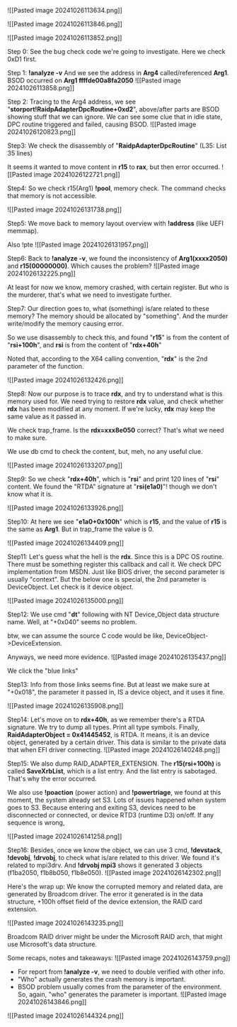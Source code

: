 
![[Pasted image 20241026113634.png]]



![[Pasted image 20241026113846.png]]



![[Pasted image 20241026113852.png]]


Step 0: See the bug check code we're going to investigate. Here we check 0xD1 first.


Step 1: **!analyze -v**
And we see the address in **Arg4** called/referenced **Arg1**.
BSOD occurred on **Arg1 ffffde00a8fa2050**
![[Pasted image 20241026113858.png]]



Step 2: Tracing to the Arg4 address,
we see "**storport!RaidpAdapterDpcRoutine+0xd2**", above/after parts are BSOD showing stuff that we can ignore.
We can see some clue that in idle state, DPC routine triggered and failed, causing BSOD.
![[Pasted image 20241026120823.png]]



Step3: We check the disassembly of "**RaidpAdapterDpcRoutine**"
(L35: List 35 lines)

It seems it wanted to move content in **r15** to **rax**, but then error occurred.
![[Pasted image 20241026122721.png]]



Step4: So we check r15(Arg1) **!pool**, memory check.
The command checks that memory is not accessible.

![[Pasted image 20241026131738.png]]




Step5: We move back to memory layout overview with **!address** (like UEFI memmap).

Also !pte
![[Pasted image 20241026131957.png]]



Step6: Back to **!analyze -v**, we found the inconsistency of **Arg1(xxxx2050)** and **r15(00000000)**.
Which causes the problem?
![[Pasted image 20241026132225.png]]

At least for now we know, memory crashed, with certain register.
But who is the murderer, that's what we need to investigate further.


Step7: Our direction goes to, what (something) is/are related to these memory?
The memory should be allocated by "something".
And the murder write/modify the memory causing error.

So we use disassembly to check this,
and found "**r15**" is from the content of "**rsi+100h**",
and **rsi** is from the content of "**rdx+40h**"

Noted that, according to the X64 calling convention,
"**rdx**" is the 2nd parameter of the function.

![[Pasted image 20241026132426.png]]



Step8: Now our purpose is to trace **rdx**, and try to understand what is this memory used for. We need trying to restore **rdx** value, and check whether **rdx** has been modified at any moment.
If we're lucky, **rdx** may keep the same value as it passed in.

We check trap_frame.
Is the **rdx=xxx8e050** correct? That's what we need to make sure.

We use db cmd to check the content, but, meh, no any useful clue. 

![[Pasted image 20241026133207.png]]




Step9: So we check "**rdx+40h**", which is "**rsi**"
and print 120 lines of "**rsi**" content.
We found the "RTDA" signature at "**rsi(e1a0)**"! though we don't know what it is.

![[Pasted image 20241026133926.png]]



Step10: At here we see "**e1a0+0x100h**" which is **r15**, and the value of **r15** is the same as **Arg1**.
But in trap_frame the value is 0.

![[Pasted image 20241026134409.png]]




Step11: Let's guess what the hell is the **rdx**.
Since this is a DPC OS routine. There must be something register this callback and call it.
We check DPC implementation from MSDN.
Just like BIOS driver, the second parameter is usually "context".
But the below one is special, the 2nd parameter is DeviceObject.
Let check is it device object.

![[Pasted image 20241026135000.png]]


Step12: We use cmd "**dt**" following with NT Device_Object data structure name.
Well, at "+0x040" seems no problem.

btw, we can assume the source C code would be like,
DeviceObject->DeviceExtension.

Anyways, we need more evidence.
![[Pasted image 20241026135437.png]]

We click the "blue links"


Step13: Info from those links seems fine.
But at least we make sure at "+0x018", the parameter it passed in, IS a device object, and it uses it fine.

![[Pasted image 20241026135908.png]]



Step14: Let's move on to **rdx+40h**, as we remember there's a RTDA signature.
We try to dump all types. Print all type symbols.
Finally, **RaidAdapterObject = 0x41445452**, is RTDA.
It means, it is an device object, generated by a certain driver.
This data is similar to the private data that when EFI driver connecting.
![[Pasted image 20241026140248.png]]



Step15: We also dump RAID_ADAPTER_EXTENSION. 
The **r15(rsi+100h)** is called **SaveXrbList**, which is a list entry.
And the list entry is sabotaged. That's why the error occurred.

We also use **!poaction** (power action) and **!powertriage**,
we found at this moment, the system already set S3.
Lots of issues happened when system goes to S3.
Because entering and exiting S3, devices need to be disconnected or connected,
or device RTD3 (runtime D3) on/off.
If any sequence is wrong, 

![[Pasted image 20241026141258.png]]



Step16: Besides, once we know the object, we can use 3 cmd, **!devstack**, **!devobj**, **!drvobj**, to check what is/are related to this driver.
We found it's related to mpi3drv.
And **!drvobj mpi3** shows it generated 3 objects (f1ba2050, f1b8b050, f1b8e050).
![[Pasted image 20241026142302.png]]


Here's the wrap up:
We know the corrupted memory and related data, are generated by Broadcom driver.
The error it generated is in the data structure, +100h offset field of the device extension, the RAID card extension.

![[Pasted image 20241026143235.png]]

Broadcom RAID driver might be under the Microsoft RAID arch, that might use Microsoft's data structure.



Some recaps, notes and takeaways:
![[Pasted image 20241026143759.png]]


- For report from **!analyze -v**, we need to double verified with other info. 
- "Who" actually generates the crash memory is important.
- BSOD problem usually comes from the parameter of the environment. So, again, "who" generates the parameter is important.
![[Pasted image 20241026143846.png]]



![[Pasted image 20241026144324.png]]


